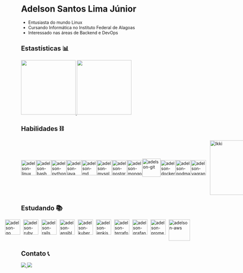 # Adelson Santos Lima Júnior

+ Entusiasta do mundo Linux
+ Cursando Informática no Instituto Federal de Alagoas
+ Interessado nas áreas de Backend e DevOps

## Estastísticas 📊

<div>
  <a href="https://github.com/adelsonsljunior">
    <img height="180em" src="https://github-readme-stats.vercel.app/api?username=adelsonsljunior&show_icons=true&theme=dark&include_all_commits=true&count_private=true"/>
    <img height="180em" src="https://github-readme-stats.vercel.app/api/top-langs/?username=adelsonsljunior&layout=compact&langs_count=7&hide=html,cpp&theme=dark"/>
  </a>  
</div>

## Habilidades ⛓️

<div style="display: flex; flex-direction: row; gap: 10px; align-items: center">
  <div style="display: flex; align-items: center;">
    <img alt="adelson-linux" height="50" width="50" src="https://cdn.jsdelivr.net/gh/devicons/devicon/icons/linux/linux-original.svg" />          
    <img alt="adelson-bash" height="50" width="50" src="https://cdn.jsdelivr.net/gh/devicons/devicon/icons/bash/bash-original.svg" />
    <img alt="adelson-python" height="50" width="50" src="https://cdn.jsdelivr.net/gh/devicons/devicon/icons/python/python-original-wordmark.svg" />
    <img alt="adelson-java" height="50" width="50" src="https://cdn.jsdelivr.net/gh/devicons/devicon/icons/java/java-original-wordmark.svg" />
    <img alt="adelson-md" height="50" width="50" src="https://cdn.jsdelivr.net/gh/devicons/devicon/icons/markdown/markdown-original.svg" />        
    <img alt="adelson-mysql" height="50" width="50" src="https://cdn.jsdelivr.net/gh/devicons/devicon/icons/mysql/mysql-original-wordmark.svg" />
    <img alt="adelson-postgres" height="50" width="50" src="https://cdn.jsdelivr.net/gh/devicons/devicon/icons/postgresql/postgresql-original-wordmark.svg" />
    <img alt="adelson-mongo" height="50" width="50" src="https://cdn.jsdelivr.net/gh/devicons/devicon/icons/mongodb/mongodb-plain-wordmark.svg" />          
    <img alt="adelson-git" height="60" width="60" src="https://cdn.jsdelivr.net/gh/devicons/devicon/icons/git/git-plain-wordmark.svg" />
    <img alt="adelson-docker"  height= "50" src="https://cdn.jsdelivr.net/gh/devicons/devicon/icons/docker/docker-original-wordmark.svg" />
    <img alt="adelson-podman" height= "50" src="https://cdn.jsdelivr.net/gh/devicons/devicon/icons/podman/podman-original.svg" />
    <img alt="adelson-vagrant" height= "50" src="https://cdn.jsdelivr.net/gh/devicons/devicon/icons/vagrant/vagrant-original.svg" />   
  </div>
  <div>
    <img alt="Ikki" align="right" width="180" src="https://media.tenor.com/k1aUPAfpo_AAAAAC/ave-f%C3%A9nix-ikki.gif">
  </div>
</div>

## Estudando 📚

<div style="display: flex; flex-direction: row; gap: 10px; vertical-align: middle; justify-content: center">
  <img alt="adelson-go" height="50" width="50" src="https://cdn.jsdelivr.net/gh/devicons/devicon/icons/go/go-original-wordmark.svg" />
  <img alt="adelson-ruby" height="50" width="50" src="https://cdn.jsdelivr.net/gh/devicons/devicon/icons/ruby/ruby-plain-wordmark.svg">
  <img alt="adelson-rails" height="50" width="50"  src="https://cdn.jsdelivr.net/gh/devicons/devicon/icons/rails/rails-plain-wordmark.svg" />
  <img alt="adelson-ansible" height="50" width="50" src="https://cdn.jsdelivr.net/gh/devicons/devicon/icons/ansible/ansible-original-wordmark.svg" />  
  <img alt="adelson-kubernetes" height="50" width="50" src="https://cdn.jsdelivr.net/gh/devicons/devicon/icons/kubernetes/kubernetes-plain-wordmark.svg" />
  <img alt="adelson-jenkis" height="50" width="50" src="https://cdn.jsdelivr.net/gh/devicons/devicon/icons/jenkins/jenkins-original.svg" />
  <img alt="adelson-terraform" height="50" width="50" src="https://cdn.jsdelivr.net/gh/devicons/devicon/icons/terraform/terraform-original-wordmark.svg" />
  <img alt="adelson-grafana" height="50" width="50" src="https://cdn.jsdelivr.net/gh/devicons/devicon/icons/grafana/grafana-original-wordmark.svg" />
  <img alt="adelson-prometheus" height="50" width="50" src="https://cdn.jsdelivr.net/gh/devicons/devicon/icons/prometheus/prometheus-original.svg" />
  <img alt="adelson-aws"  height="70" width="70" src="https://cdn.jsdelivr.net/gh/devicons/devicon/icons/amazonwebservices/amazonwebservices-original-wordmark.svg" />    
</div>

## Contato 📞

<div>
  <a href="mailto:junioradelsonst@gmail.com" alt="Gmail">
    <img src="https://img.shields.io/badge/gmail-F74141?style=for-the-badge&logoColor=white&logo=gmail&link=mailto:mail.junioradelsonst@gmail.com"/>
  </a>
  <a href="https://www.linkedin.com/in/adelson-junior-a764a8262/">
    <img src="https://img.shields.io/badge/Adelson%20Júnior-0e76a8?style=for-the-badge&logo=Linkedin&link=https://www.linkedin.com/in/adelson-junior-a764a8262/"/>
  </a>
</div>
